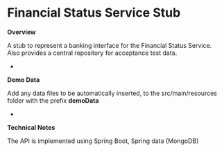 Financial Status Service Stub
=============================

**Overview**


A stub to represent a banking interface for the Financial Status Service. Also provides a central repository for acceptance
test data. 

-

**Demo Data**

Add any data files to be automatically inserted, to the src/main/resources folder with the prefix **demoData**

-

**Technical Notes**

The API is implemented using Spring Boot, Spring data (MongoDB)
